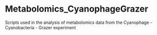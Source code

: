 # Metabolomics_CyanophageGrazer
Scripts used in the analysis of metabolomics data from the Cyanophage - Cyanobacteria - Grazer experiment
